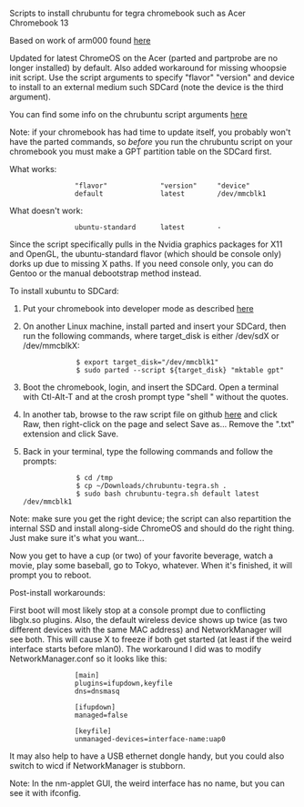 Scripts to install chrubuntu for tegra chromebook such as Acer Chromebook 13

Based on work of arm000 found [here](http://www.reddit.com/r/chrubuntu/comments/2hhb31/chrubuntu_on_acer_chromebook_13/)

Updated for latest ChromeOS on the Acer (parted and partprobe are no longer installed) by default.  Also added workaround for missing whoopsie init script.  Use the script arguments to specify "flavor" "version" and device to install to an external medium such SDCard (note the device is the third argument).

You can find some info on the chrubuntu script arguments [here](http://chromeos-cr48.blogspot.com/2013/05/chrubuntu-one-script-to-rule-them-all_31.html)

Note: if your chromebook has had time to update itself, you probably won't have the parted commands, so *before* you run the chrubuntu script on your chromebook you must make a GPT partition table on the SDCard first.

What works:

                    "flavor"             "version"     "device"
                    default              latest        /dev/mmcblk1

What doesn't work:

                    ubuntu-standard      latest        -

Since the script specifically pulls in the Nvidia graphics packages for X11 and OpenGL, the ubuntu-standard flavor (which should be console only) dorks up due to missing X paths.  If you need console only, you can do Gentoo or the manual debootstrap method instead.

To install xubuntu to SDCard:

1. Put your chromebook into developer mode as described [here](http://www.chromium.org/chromium-os/developer-information-for-chrome-os-devices)

2. On another Linux machine, install parted and insert your SDCard, then run the following commands, where target_disk is either /dev/sdX or /dev/mmcblkX:


                    $ export target_disk="/dev/mmcblk1"
                    $ sudo parted --script ${target_disk} "mktable gpt"

3. Boot the chromebook, login, and insert the SDCard.  Open a terminal with Ctl-Alt-T and at the crosh prompt type "shell <enter>" without the quotes.

4. In another tab, browse to the raw script file on github [here](https://github.com/sarnold/chrubuntu-tegra/blob/master/chrubuntu-tegra.sh) and click Raw, then right-click on the page and select Save as...  Remove the ".txt" extension and click Save.

5. Back in your terminal, type the following commands and follow the prompts:


                    $ cd /tmp
                    $ cp ~/Downloads/chrubuntu-tegra.sh .
                    $ sudo bash chrubuntu-tegra.sh default latest /dev/mmcblk1

Note: make sure you get the right device; the script can also repartition the internal SSD and install along-side ChromeOS and should do the right thing.  Just make sure it's what you want...

Now you get to have a cup (or two) of your favorite beverage, watch a movie, play some baseball, go to Tokyo, whatever.  When it's finished, it will prompt you to reboot.

Post-install workarounds:

First boot will most likely stop at a console prompt due to conflicting libglx.so plugins.  Also, the default wireless device shows up twice (as two different devices with the same MAC address) and NetworkManager will see both.  This will cause X to freeze if both get started (at least if the weird interface starts before mlan0).  The workaround I did was to modify NetworkManager.conf so it looks like this:

                    [main]
                    plugins=ifupdown,keyfile
                    dns=dnsmasq
                    
                    [ifupdown]
                    managed=false
                    
                    [keyfile]
                    unmanaged-devices=interface-name:uap0

It may also help to have a USB ethernet dongle handy, but you could also switch to wicd if NetworkManager is stubborn.

Note: In the nm-applet GUI, the weird interface has no name, but you can see it with ifconfig.


